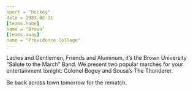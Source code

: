 ```yaml
---
sport = "hockey"
date = 1983-02-11
[teams.home]
name = "Brown"
[teams.away]
name = "Providence College"
---
```


Ladies and Gentlemen, Friends and Aluminum, it’s the Brown University “Salute to the March” Band. We present two popular marches for your entertainment tonight: Colonel Bogey and Sousa’s The Thunderer.

Be back across town tomorrow for the rematch.
